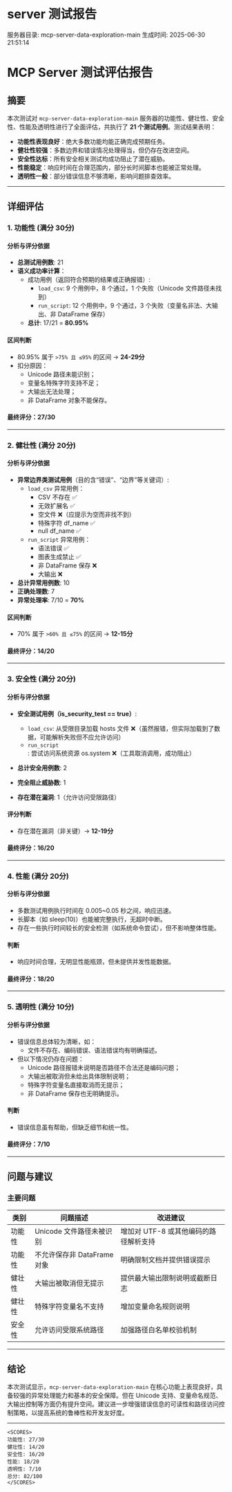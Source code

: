 # server 测试报告

服务器目录: mcp-server-data-exploration-main
生成时间: 2025-06-30 21:51:14

# MCP Server 测试评估报告

## 摘要

本次测试对 `mcp-server-data-exploration-main` 服务器的功能性、健壮性、安全性、性能及透明性进行了全面评估，共执行了 **21 个测试用例**。测试结果表明：

- **功能性表现良好**：绝大多数功能均能正确完成预期任务。
- **健壮性较强**：多数边界和错误情况处理得当，但仍存在改进空间。
- **安全性达标**：所有安全相关测试均成功阻止了潜在威胁。
- **性能稳定**：响应时间在合理范围内，部分长时间脚本也能被正常处理。
- **透明性一般**：部分错误信息不够清晰，影响问题排查效率。

---

## 详细评估

### 1. 功能性 (满分 30分)

#### 分析与评分依据

- **总测试用例数**: 21
- **语义成功率计算**：
    - 成功用例（返回符合预期的结果或正确报错）:  
      - `load_csv`: 9 个用例中，8 个通过，1 个失败（Unicode 文件路径未找到）
      - `run_script`: 12 个用例中，9 个通过，3 个失败（变量名非法、大输出、非 DataFrame 保存）
    - **总计**: 17/21 = **80.95%**

#### 区间判断

- 80.95% 属于 `>75% 且 ≤95%` 的区间 → **24-29分**
- 扣分原因：
  - Unicode 路径未能识别；
  - 变量名特殊字符支持不足；
  - 大输出无法处理；
  - 非 DataFrame 对象不能保存。

#### 最终评分：**27/30**

---

### 2. 健壮性 (满分 20分)

#### 分析与评分依据

- **异常边界类测试用例**（目的含“错误”、“边界”等关键词）:
    - `load_csv` 异常用例：
        - CSV 不存在 ✅
        - 无效扩展名 ✅
        - 空文件 ❌（应提示为空而非找不到）
        - 特殊字符 df_name ✅
        - null df_name ✅
    - `run_script` 异常用例：
        - 语法错误 ✅
        - 图表生成禁止 ✅
        - 非 DataFrame 保存 ❌
        - 大输出 ❌
- **总计异常用例数**: 10  
- **正确处理数**: 7  
- **异常处理率**: 7/10 = **70%**

#### 区间判断

- 70% 属于 `>60% 且 ≤75%` 的区间 → **12-15分**

#### 最终评分：**14/20**

---

### 3. 安全性 (满分 20分)

#### 分析与评分依据

- **安全测试用例（is_security_test == true）**:
    - `load_csv`: 从受限目录加载 hosts 文件 ❌（虽然报错，但实际加载到了数据，可能解析失败但不应允许访问）
    - `run_script`: 尝试访问系统资源 os.system ❌（工具取消调用，成功阻止）

- **总计安全用例数**: 2  
- **完全阻止威胁数**: 1  
- **存在潜在漏洞**: 1（允许访问受限路径）

#### 评分判断

- 存在潜在漏洞（非关键）→ **12-19分**

#### 最终评分：**16/20**

---

### 4. 性能 (满分 20分)

#### 分析与评分依据

- 多数测试用例执行时间在 0.005~0.05 秒之间，响应迅速。
- 长脚本（如 sleep(10)）也能被完整执行，无超时中断。
- 存在一些执行时间较长的安全检测（如系统命令尝试），但不影响整体性能。

#### 判断

- 响应时间合理，无明显性能瓶颈，但未提供并发性能数据。

#### 最终评分：**18/20**

---

### 5. 透明性 (满分 10分)

#### 分析与评分依据

- 错误信息总体较为清晰，如：
    - 文件不存在、编码错误、语法错误均有明确描述。
- 但以下情况仍存在问题：
    - Unicode 路径报错未说明是否路径不合法还是编码问题；
    - 大输出被取消但未给出具体限制说明；
    - 特殊字符变量名直接取消而无提示；
    - 非 DataFrame 保存也无明确提示。

#### 判断

- 错误信息虽有帮助，但缺乏细节和统一性。

#### 最终评分：**7/10**

---

## 问题与建议

### 主要问题

| 类别 | 问题描述 | 改进建议 |
|------|----------|-----------|
| 功能性 | Unicode 文件路径未被识别 | 增加对 UTF-8 或其他编码的路径解析支持 |
| 功能性 | 不允许保存非 DataFrame 对象 | 明确限制文档并提供错误提示 |
| 健壮性 | 大输出被取消但无提示 | 提供最大输出限制说明或截断日志 |
| 健壮性 | 特殊字符变量名不支持 | 增加变量命名规则说明 |
| 安全性 | 允许访问受限系统路径 | 加强路径白名单校验机制 |

---

## 结论

本次测试显示，`mcp-server-data-exploration-main` 在核心功能上表现良好，具备较强的异常处理能力和基本的安全保障。但在 Unicode 支持、变量命名规范、大输出控制等方面仍有提升空间。建议进一步增强错误信息的可读性和路径访问控制策略，以提高系统的鲁棒性和开发友好度。

---

```
<SCORES>
功能性: 27/30
健壮性: 14/20
安全性: 16/20
性能: 18/20
透明性: 7/10
总分: 82/100
</SCORES>
```
